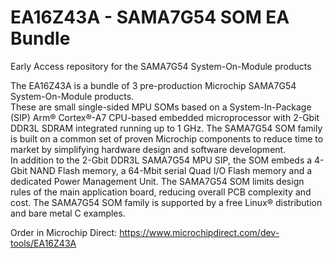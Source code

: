 # EA16Z43A - SAMA7G54 SOM EA Bundle
Early Access repository for the SAMA7G54 System-On-Module products

The EA16Z43A is a bundle of 3 pre-production Microchip SAMA7G54 System-On-Module products.  
These are small single-sided MPU SOMs based on a System-In-Package (SIP) Arm® Cortex®-A7 CPU-based embedded microprocessor with 2-Gbit DDR3L SDRAM integrated running up to 1 GHz.
The SAMA7G54 SOM family is built on a common set of proven Microchip components to reduce time to market by simplifying hardware design and software development.  
In addition to the 2-Gbit DDR3L SAMA7G54 MPU SIP, the SOM embeds a 4-Gbit NAND Flash memory, a 64-Mbit serial Quad I/O Flash memory and a dedicated Power Management Unit.
The SAMA7G54 SOM limits design rules of the main application board, reducing overall PCB complexity and cost. 
The SAMA7G54 SOM family is supported by a free Linux® distribution and bare metal C examples. 

Order in Microchip Direct: https://www.microchipdirect.com/dev-tools/EA16Z43A 
